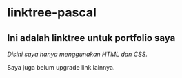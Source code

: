 linktree-pascal
==
Ini adalah linktree untuk portfolio saya
--

*Disini saya hanya menggunakan HTML dan CSS.*

Saya juga belum upgrade link lainnya.

